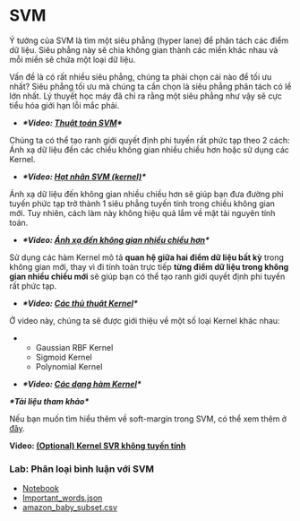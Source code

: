 # SVM

Ý tưởng của SVM là tìm một siêu phẳng (hyper lane) để phân tách các điểm dữ liệu. Siêu phẳng này sẽ chia không gian thành các miền khác nhau và mỗi miền sẽ chứa một loại dữ liệu.

Vấn đề là có rất nhiều siêu phẳng, chúng ta phải chọn cái nào để tối ưu nhất? Siêu phẳng tối ưu mà chúng ta cần chọn là siêu phẳng phân tách có lề lớn nhất. Lý thuyết học máy đã chỉ ra rằng một siêu phẳng như vậy sẽ cực tiểu hóa giới hạn lỗi mắc phải.

- ***\*Video: [Thuật toán SVM](https://funix.udemy.com/course/machinelearning/learn/lecture/5714406#overview)\****

Chúng ta có thể tạo ranh giới quyết định phi tuyến rất phức tạp theo 2 cách: Ánh xạ dữ liệu đến các chiều không gian nhiều chiều hơn hoặc sử dụng các Kernel.

- ***\*Video: [Hạt nhân SVM (kernel)](https://funix.udemy.com/course/machinelearning/learn/lecture/6113144#overview)\****

Ánh xạ dữ liệu đến không gian nhiều chiều hơn sẽ giúp bạn đưa đường phi tuyến phức tạp trở thành 1 siêu phẳng tuyến tính trong chiều không gian mới. Tuy nhiên, cách làm này không hiệu quả lắm về mặt tài nguyên tính toán.

- ***\*Video: [Ánh xạ đến không gian nhiều chiều hơn](https://funix.udemy.com/course/machinelearning/learn/lecture/6113148#overview)\****

Sử dụng các hàm Kernel mô tả **quan hệ giữa hai điểm dữ liệu bất kỳ** trong không gian mới, thay vì đi tính toán trực tiếp **từng điểm dữ liệu trong không gian nhiều chiều mới** sẽ giúp bạn có thể tạo ranh giới quyết định phi tuyến rất phức tạp.

- ***\*Video: [Các thủ thuật Kernel](https://funix.udemy.com/course/machinelearning/learn/lecture/6113150#overview)\****

Ở video này, chúng ta sẽ được giới thiệu về một số loại Kernel khác nhau:

- - Gaussian RBF Kernel
  - Sigmoid Kernel
  - Polynomial Kernel

- ***\*Video: [Các dạng hàm Kernel](https://funix.udemy.com/course/machinelearning/learn/lecture/6113152#overview)\****

***\*Tài liệu tham khảo\****

Nếu bạn muốn tìm hiểu thêm về soft-margin trong SVM, có thể xem thêm ở [đây](https://www.coursera.org/learn/machine-learning/lecture/sHfVT/optimization-objective).

**Video: [(Optional) Kernel SVR không tuyến tính](https://funix.udemy.com/course/machinelearning/learn/lecture/19505940#overview)**



### Lab: Phân loại bình luận với SVM

- [Notebook](https://drive.google.com/drive/folders/1PgXpJASiilBH-SJC3qUwGJ7FOzhT9NoO?usp=sharing)
- [Important_words.json](https://drive.google.com/file/d/1a9_ey7pXNM9H-q7xFBce5oQ0m8hcCJML/view?usp=share_link)
- [amazon_baby_subset.csv](https://drive.google.com/file/d/1FJvQDNAL2lliJeUhCxM2-CZIf6HGZqD5/view?usp=share_link)

